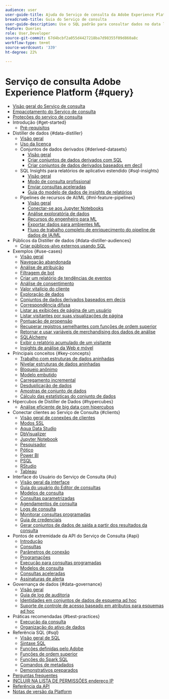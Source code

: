 ```yaml
---
audience: user
user-guide-title: Ajuda do Serviço de consulta da Adobe Experience Platform
breadcrumb-title: Guia do Serviço de consulta
user-guide-description: Use o SQL padrão para consultar dados no data lake na Experience Platform.
feature: Queries
role: User,Developer
source-git-commit: 67d4bcbf2a055d4427218ba7d98355f09d860a8c
workflow-type: tm+mt
source-wordcount: '339'
ht-degree: 22%

---
```



# Serviço de consulta Adobe Experience Platform {#query}

- [Visão geral do Serviço de consulta](home.md)
- [Empacotamento do Serviço de consulta](packaging.md)
- [Proteções do serviço de consulta](guardrails.md)
- Introdução {#get-started}
   - [Pré-requisitos](get-started/prerequisites.md)
- Distiller de dados {#data-distiller}
   - [Visão geral](data-distiller/overview.md)
   - [Uso da licença](data-distiller/license-usage.md)
   - Conjuntos de dados derivados {#derived-datasets}
      - [Visão geral](data-distiller/derived-datasets/overview.md)
      - [Criar conjuntos de dados derivados com SQL](data-distiller/derived-datasets/create-derived-datasets-with-sql.md)
      - [Criar conjuntos de dados derivados baseados em decil](data-distiller/derived-datasets/decile-based-derived-attributes.md)
   - SQL Insights para relatórios de aplicativo estendido {#sql-insights}
      - [Visão geral](data-distiller/sql-insights/overview.md)
      - [Modo de consulta profissional](data-distiller/sql-insights/query-pro-mode.md)
      - [Enviar consultas aceleradas](data-distiller/sql-insights/send-accelerated-queries.md)
      - [Guia do modelo de dados de insights de relatórios](data-distiller/sql-insights/reporting-insights-data-model.md)
   - Pipelines de recursos de AI/ML {#ml-feature-pipelines}
      - [Visão geral](data-distiller/ml-feature-pipelines/overview.md)
      - [Conectar-se aos Jupyter Notebooks](data-distiller/ml-feature-pipelines/establish-connection.md)
      - [Análise exploratória de dados](data-distiller/ml-feature-pipelines/exploratory-analysis.md)
      - [Recursos do engenheiro para ML](data-distiller/ml-feature-pipelines/feature-engineering.md)
      - [Exportar dados para ambientes ML](data-distiller/ml-feature-pipelines/export-data.md)
      - [Fluxo de trabalho completo de enriquecimento do pipeline de dados de IA/ML](data-distiller/ml-feature-pipelines/end-to-end-notebook-workflow.md)
- Públicos da Distiller de dados {#data-distiller-audiences}
   - [Criar públicos-alvo externos usando SQL](data-distiller-audiences/overview.md)
- Exemplos {#use-cases}
   - [Visão geral](use-cases/overview.md)
   - [Navegação abandonada](use-cases/abandoned-browse.md)
   - [Análise de atribuição](use-cases/attribution-analysis.md)
   - [Filtragem de bot](use-cases/bot-filtering.md)
   - [Criar um relatório de tendências de eventos](use-cases/trended-report-of-events.md)
   - [Análise de consentimento](use-cases/consent-analysis.md)
   - [Valor vitalício do cliente](use-cases/customer-lifetime-value.md)
   - [Exploração de dados](./use-cases/data-exploration.md)
   - [Conjuntos de dados derivados baseados em decis](use-cases/deciles-use-case.md)
   - [Correspondência difusa](use-cases/fuzzy-match.md)
   - [Listar as exibições de página de um usuário](use-cases/list-visitor-sessions.md)
   - [Listar visitantes por suas visualizações de página](use-cases/visitors-by-number-of-page-views.md)
   - [Pontuação de propensão](use-cases/propensity-score.md)
   - [Recuperar registros semelhantes com funções de ordem superior](use-cases/retrieve-similar-records.md)
   - [Retornar e usar variáveis de merchandising dos dados de análise](use-cases/merchandising-variables.md)
   - [SQLAlchemy](use-cases/sqlalchemy.md)
   - [Exibir o relatório acumulado de um visitante](use-cases/roll-up-report-of-a-visitor.md)
   - [Insights de análise da Web e móvel](use-cases/analytics-insights.md)
- Principais conceitos {#key-concepts}
   - [Trabalho com estruturas de dados aninhadas](key-concepts/nested-data-structures.md)
   - [Nivelar estruturas de dados aninhadas](key-concepts/flatten-nested-data.md)
   - [Bloqueio anônimo](key-concepts/anonymous-block.md)
   - [Modelo embutido](key-concepts/inline-templates.md)
   - [Carregamento incremental](key-concepts/incremental-load.md)
   - [Desduplicação de dados](key-concepts/deduplication.md)
   - [Amostras de conjunto de dados](key-concepts/dataset-samples.md)
   - [Cálculo das estatísticas do conjunto de dados](key-concepts/dataset-statistics.md)
- Hipercubos de Distiller de Dados {#hypercubes}
   - [Análise eficiente de big data com hipercubos](hypercubes/overview.md)
- Conectar clientes ao Serviço de Consulta {#clients}
   - [Visão geral de conexões de clientes](clients/overview.md)
   - [Modos SSL](./clients/ssl-modes.md)
   - [Aqua Data Studio](clients/aqua-data-studio.md)
   - [DbVisualizer](./clients/dbvisulaizer.md)
   - [Jupyter Notebook](clients//jupyter-notebook.md)
   - [Pesquisador](clients/looker.md)
   - [Pótico](clients/postico.md)
   - [Power BI](clients/power-bi.md)
   - [PSQL](clients/psql.md)
   - [RStudio](clients/rstudio.md)
   - [Tableau](clients/tableau.md)
- Interface do Usuário do Serviço de Consulta {#ui}
   - [Visão geral da interface](ui/overview.md)
   - [Guia do usuário do Editor de consultas](ui/user-guide.md)
   - [Modelos de consulta](ui/query-templates.md)
   - [Consultas parametrizadas](ui/parameterized-queries.md)
   - [Agendamentos de consulta](ui/query-schedules.md)
   - [Logs de consulta](ui/query-logs.md)
   - [Monitorar consultas programadas](ui/monitor-queries.md)
   - [Guia de credenciais](ui/credentials.md)
   - [Gerar conjuntos de dados de saída a partir dos resultados da consulta](ui/create-datasets.md)
- Pontos de extremidade da API do Serviço de Consulta {#api}
   - [Introdução](api/getting-started.md)
   - [Consultas](api/queries.md)
   - [Parâmetros de conexão](api/connection-parameters.md)
   - [Programações](api/scheduled-queries.md)
   - [Execução para consultas programadas](api/runs-scheduled-queries.md)
   - [Modelos de consulta](api/query-templates.md)
   - [Consultas aceleradas](api/accelerated-queries.md)
   - [Assinaturas de alerta](api/alert-subscriptions.md)
- Governança de dados {#data-governance}
   - [Visão geral](data-governance/overview.md)
   - [Guia de log de auditoria](data-governance/audit-log-guide.md)
   - [Identidades em conjuntos de dados de esquema ad hoc](data-governance/ad-hoc-schema-identities.md)
   - [Suporte de controle de acesso baseado em atributos para esquemas ad hoc](./data-governance/ad-hoc-schema-labels.md)
- Práticas recomendadas {#best-practices}
   - [Execução da consulta](best-practices/writing-queries.md)
   - [Organização do ativo de dados](./best-practices/organize-data-assets.md)
- Referência SQL {#sql}
   - [Visão geral de SQL](sql/overview.md)
   - [Sintaxe SQL](sql/syntax.md)
   - [Funções definidas pelo Adobe](sql/adobe-defined-functions.md)
   - [Funções de ordem superior](sql/higher-order-functions.md)
   - [Funções do Spark SQL](sql/spark-sql-functions.md)
   - [Comandos de metadados](sql/metadata.md)
   - [Demonstrativos preparados](sql/prepared-statements.md)
- [Perguntas frequentes](troubleshooting-guide.md)
- [INCLUIR NA LISTA DE PERMISSÕES endereço IP](ip-address-allowlist.md)
- [Referência da API](https://www.adobe.io/experience-platform-apis/references/query-service/)
- [Notas de versão da Platform](https://experienceleague.adobe.com/en/docs/experience-platform/release-notes/latest?lang=pt-BR)
